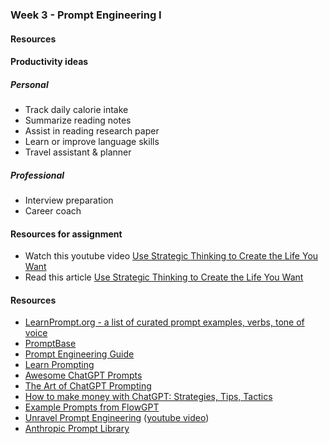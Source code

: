### Week 3 - Prompt Engineering I

#### Resources

#### Productivity ideas

##### Personal
* Track daily calorie intake
* Summarize reading notes
* Assist in reading research paper
* Learn or improve language skills
* Travel assistant & planner



##### Professional
* Interview preparation
* Career coach


#### Resources for assignment
* Watch this youtube video [Use Strategic Thinking to Create the Life You Want](https://www.youtube.com/watch?v=dbiNhAZlXZk)
* Read this article [Use Strategic Thinking to Create the Life You Want ](strategic-thinking-to-create-life-you-want.pdf)

#### Resources

* [LearnPrompt.org - a list of curated prompt examples, verbs, tone of voice](https://www.learnprompt.org/)
* [PromptBase](https://promptbase.com/)
* [Prompt Engineering Guide](https://www.promptingguide.ai/)
* [Learn Prompting](https://learnprompting.org/docs/category/-prompt-hacking)
* [Awesome ChatGPT Prompts](https://github.com/f/awesome-chatgpt-prompts/)
* [The Art of ChatGPT Prompting](https://fka.gumroad.com/l/art-of-chatgpt-prompting)
* [How to make money with ChatGPT: Strategies, Tips, Tactics](https://fka.gumroad.com/l/how-to-make-money-with-chatgpt)
* [Example Prompts from FlowGPT](https://guide.flowgpt.com/engineering/1basics/4example)
* [Unravel Prompt Engineering](https://go.superwise.ai/hubfs/PDF%20assets/Prompt%20engineering_17.10.2023.pdf) ([youtube video](https://www.youtube.com/watch?v=eYtYIw0D1wI))
* [Anthropic Prompt Library](https://docs.anthropic.com/claude/prompt-library)